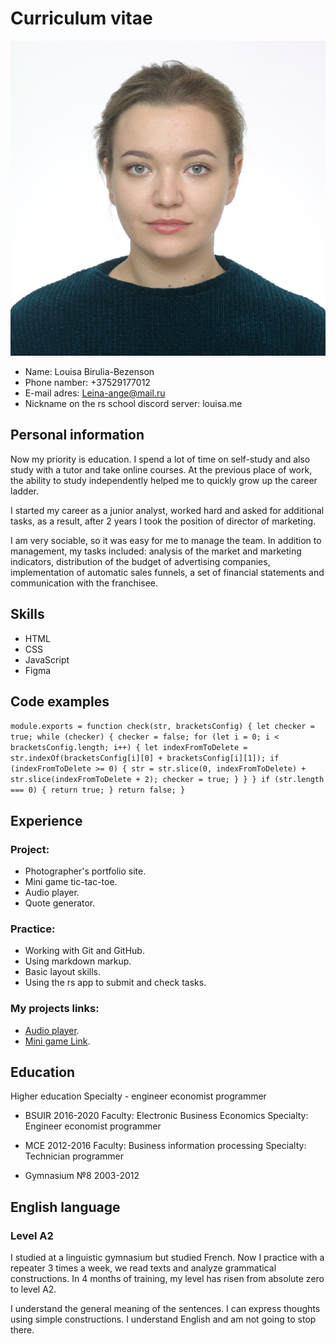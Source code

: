 # Curriculum vitae
![My foto](/Birulia-Bezenson.JPG "My foto")
- Name: Louisa Birulia-Bezenson
- Phone namber: +37529177012
- E-mail adres: Leina-ange@mail.ru
- Nickname on the rs school discord server: louisa.me
## Personal information
Now my priority is education. I spend a lot of time on self-study and also study with a tutor and take online courses. At the previous place of work, the ability to study independently helped me to quickly grow up the career ladder.

I started my career as a junior analyst, worked hard and asked for additional tasks, as a result, after 2 years I took the position of director of marketing.

I am very sociable, so it was easy for me to manage the team. In addition to management, my tasks included: analysis of the market and marketing indicators, distribution of the budget of advertising companies, implementation of automatic sales funnels, a set of financial statements and communication with the franchisee.

## Skills
- HTML
- CSS
- JavaScript
- Figma

## Code examples
`module.exports = function check(str, bracketsConfig) {
  let checker = true;
    while (checker) {
        checker = false;
        for (let i = 0; i < bracketsConfig.length; i++) {
            let indexFromToDelete = str.indexOf(bracketsConfig[i][0] + bracketsConfig[i][1]);
            if (indexFromToDelete >= 0) {
                str = str.slice(0, indexFromToDelete) + str.slice(indexFromToDelete + 2);
                checker = true;
            }
        }
    }
    if (str.length === 0) {
        return true;
    }
    return false;
}
`
## Experience
### Рroject:
 - Photographer's portfolio site.
 - Mini game tic-tac-toe.
 - Audio player.
 - Quote generator.
### Practice:
 - Working with Git and GitHub.
 - Using markdown markup.
 - Basic layout skills. 
 - Using the rs app to submit and check tasks.
### My projects links:
 - [Audio player](https://rolling-scopes-school.github.io/louise-birulia-bezenson-JSFEPRESCHOOL/eco-sounds/# "sounds").
 - [Mini game Link](https://rolling-scopes-school.github.io/louise-birulia-bezenson-JSFEPRESCHOOL/tic-tac-toe/# "tic-tac-toe").
 
## Education
Higher education
Specialty - engineer economist programmer

- BSUIR 2016-2020
Faculty: Electronic Business Economics
Specialty: Engineer economist programmer

- MCE 2012-2016
Faculty: Business information processing
Specialty: Technician programmer

- Gymnasium №8 2003-2012

## English language

### Level A2
I studied at a linguistic gymnasium but studied French.
Now I practice with a repeater 3 times a week, we read texts and analyze grammatical constructions. In 4 months of training, my level has risen from absolute zero to level A2.

I understand the general meaning of the sentences. I can express thoughts using simple constructions. I understand English and am not going to stop there.
